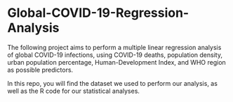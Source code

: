 # Global-COVID-19-Regression-Analysis

The following project aims to perform a multiple linear regression analysis of global COVID-19 infections, 
using COVID-19 deaths, population density, urban population percentage, Human-Development Index, and
WHO region as possible predictors.

In this repo, you will find the dataset we used to perform our analysis, as well as the R code for our statistical
analyses.
